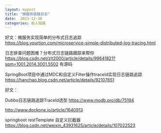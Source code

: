 ```yaml
---
layout: mypost
title: "微服务链路日志"
date:  2023-12-30
categories: 前人指路
---
```



好文：微服务实现简单的分布式日志追踪 https://blog.yourtion.com/microservice-simple-distributed-log-tracing.html

日志排查问题困难？分布式日志链路跟踪来帮你 https://blog.csdn.net/zlt2000/article/details/99641821?spm=1001.2014.3001.5502   有源码



SpringBoot项目中通过MDC和自定义Filter操作traceId实现日志链路追踪 https://hanchao.blog.csdn.net/article/details/92107651



好文：

Dubbo日志链路追踪TraceId选型 https://www.modb.pro/db/75194





http://www.dockone.io/article/1640913



springboot restTemplate 自定义拦截器 https://blog.csdn.net/weixin_43931625/article/details/107022523